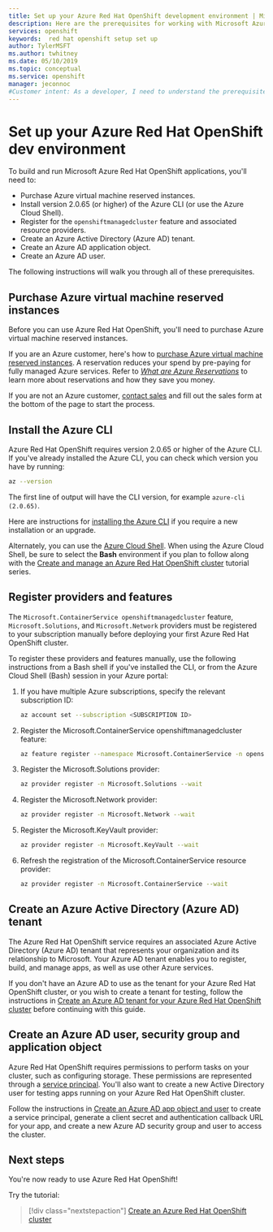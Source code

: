 ```yaml
---
title: Set up your Azure Red Hat OpenShift development environment | Microsoft Docs
description: Here are the prerequisites for working with Microsoft Azure Red Hat OpenShift.
services: openshift
keywords:  red hat openshift setup set up
author: TylerMSFT
ms.author: twhitney
ms.date: 05/10/2019
ms.topic: conceptual
ms.service: openshift
manager: jeconnoc
#Customer intent: As a developer, I need to understand the prerequisites for working with Azure Red Hat OpenShift
---
```


# Set up your Azure Red Hat OpenShift dev environment

To build and run Microsoft Azure Red Hat OpenShift applications, you'll need to:

* Purchase Azure virtual machine reserved instances.
* Install version 2.0.65 (or higher) of the Azure CLI (or use the Azure Cloud Shell).
* Register for the `openshiftmanagedcluster` feature and associated resource providers.
* Create an Azure Active Directory (Azure AD) tenant.
* Create an Azure AD application object.
* Create an Azure AD user.

The following instructions will walk you through all of these prerequisites.

## Purchase Azure virtual machine reserved instances

Before you can use Azure Red Hat OpenShift, you'll need to purchase Azure virtual machine reserved instances.

If you are an Azure customer, here's how to [purchase Azure virtual machine reserved instances](https://aka.ms/openshift/buy). A reservation reduces your spend by pre-paying for fully managed Azure services. Refer to [*What are Azure Reservations*](https://docs.microsoft.com/azure/billing/billing-save-compute-costs-reservations) to learn more about reservations and how they save you money.

If you are not an Azure customer, [contact sales](https://aka.ms/openshift/contact-sales) and fill out the sales form at the bottom of the page to start the process.

## Install the Azure CLI

Azure Red Hat OpenShift requires version 2.0.65 or higher of the Azure CLI. If you've already installed the Azure CLI, you can check which version you have by running:

```bash
az --version
```

The first line of output will have the CLI version, for example `azure-cli (2.0.65)`.

Here are instructions for [installing the Azure CLI](https://docs.microsoft.com/cli/azure/install-azure-cli?view=azure-cli-latest) if you require a new installation or an upgrade.

Alternately, you can use the [Azure Cloud Shell](https://docs.microsoft.com/azure/cloud-shell/overview). When using the Azure Cloud Shell, be sure to select the **Bash** environment if you plan to follow along with the [Create and manage an Azure Red Hat OpenShift cluster](tutorial-create-cluster.md) tutorial series.

## Register providers and features

The `Microsoft.ContainerService openshiftmanagedcluster` feature, `Microsoft.Solutions`, and `Microsoft.Network` providers must be registered to your subscription manually before deploying your first Azure Red Hat OpenShift cluster.

To register these providers and features manually, use the following instructions from a Bash shell if you've installed the CLI, or from the Azure Cloud Shell (Bash) session in your Azure portal:

1. If you have multiple Azure subscriptions, specify the relevant subscription ID:

    ```bash
    az account set --subscription <SUBSCRIPTION ID>
    ```

2. Register the Microsoft.ContainerService openshiftmanagedcluster feature:

    ```bash
    az feature register --namespace Microsoft.ContainerService -n openshiftmanagedcluster
    ```

3. Register the Microsoft.Solutions provider:

    ```bash
    az provider register -n Microsoft.Solutions --wait
    ```

4. Register the Microsoft.Network provider:

    ```bash
    az provider register -n Microsoft.Network --wait
    ```

5. Register the Microsoft.KeyVault provider:

    ```bash
    az provider register -n Microsoft.KeyVault --wait
    ```

6. Refresh the registration of the Microsoft.ContainerService resource provider:

    ```bash
    az provider register -n Microsoft.ContainerService --wait
    ```

## Create an Azure Active Directory (Azure AD) tenant

The Azure Red Hat OpenShift service requires an associated Azure Active Directory (Azure AD) tenant that represents your organization and its relationship to Microsoft. Your Azure AD tenant enables you to register, build, and manage apps, as well as use other Azure services.

If you don't have an Azure AD to use as the tenant for your Azure Red Hat OpenShift cluster, or you wish to create a tenant for testing, follow the instructions in [Create an Azure AD tenant for your Azure Red Hat OpenShift cluster](howto-create-tenant.md) before continuing with this guide.

## Create an Azure AD user, security group and application object

Azure Red Hat OpenShift requires permissions to perform tasks on your cluster, such as configuring storage. These permissions are represented through a [service principal](https://docs.microsoft.com/azure/active-directory/develop/app-objects-and-service-principals#service-principal-object). You'll also want to create a new Active Directory user for testing apps running on your Azure Red Hat OpenShift cluster.

Follow the instructions in [Create an Azure AD app object and user](howto-aad-app-configuration.md) to create a service principal, generate a client secret and authentication callback URL for your app, and create a new Azure AD security group and user to access the cluster.

## Next steps

You're now ready to use Azure Red Hat OpenShift!

Try the tutorial:
> [!div class="nextstepaction"]
> [Create an Azure Red Hat OpenShift cluster](tutorial-create-cluster.md)

[azure-cli-install]: https://docs.microsoft.com/cli/azure/install-azure-cli